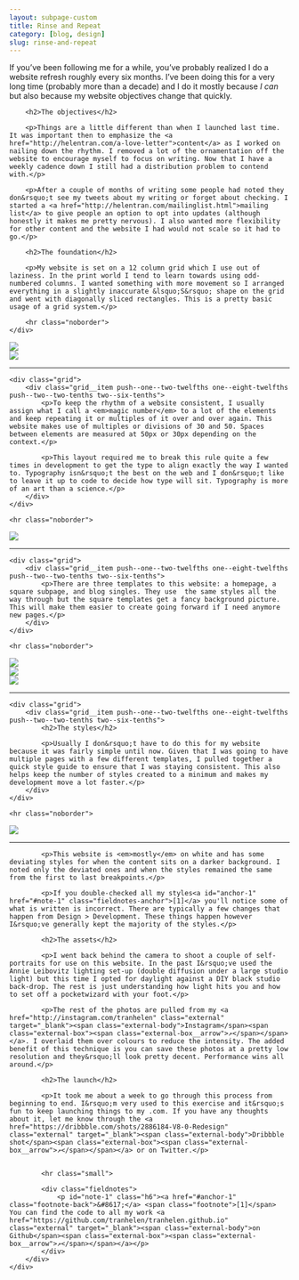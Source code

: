 ```yaml
---
layout: subpage-custom
title: Rinse and Repeat
category: [blog, design]
slug: rinse-and-repeat
---
```


<div class="grid grid--full">
    <div class="grid__item push--one--two-twelfths one--eight-twelfths push--two--two-tenths two--six-tenths">
		<p>If you&rsquo;ve been following me for a while, you&rsquo;ve probably realized I do a website refresh roughly every six months. I&rsquo;ve been doing this for a very long time (probably more than a decade) and I do it mostly because <em>I can</em> but also because my website objectives change that quickly.</p>

		<h2>The objectives</h2>

		<p>Things are a little different than when I launched last time. It was important then to emphasize the <a href="http://helentran.com/a-love-letter">content</a> as I worked on nailing down the rhythm. I removed a lot of the ornamentation off the website to encourage myself to focus on writing. Now that I have a weekly cadence down I still had a distribution problem to contend with.</p>

		<p>After a couple of months of writing some people had noted they don&rsquo;t see my tweets about my writing or forget about checking. I started a <a href="http://helentran.com/mailinglist.html">mailing list</a> to give people an option to opt into updates (although honestly it makes me pretty nervous). I also wanted more flexibility for other content and the website I had would not scale so it had to go.</p>

		<h2>The foundation</h2>

		<p>My website is set on a 12 column grid which I use out of laziness. In the print world I tend to learn towards using odd-numbered columns. I wanted something with more movement so I arranged everything in a slightly inaccurate &lsquo;S&rsquo; shape on the grid and went with diagonally sliced rectangles. This is a pretty basic usage of a grid system.</p>

        <hr class="noborder">
    </div>
</div>

<div class="grid">
	<div class="grid__item two--nine-twelfths">
		<img src="./img/post/44-01.jpg">
	</div>
	<div class="grid__item two--three-twelfths">
		<img src="./img/post/44-02.jpg">
	</div>
</div>

<div class="grid grid--full">
	<hr class="noborder">

	<div class="grid">
	    <div class="grid__item push--one--two-twelfths one--eight-twelfths push--two--two-tenths two--six-tenths">
	    	<p>To keep the rhythm of a website consistent, I usually assign what I call a <em>magic number</em> to a lot of the elements and keep repeating it or multiples of it over and over again. This website makes use of multiples or divisions of 30 and 50. Spaces between elements are measured at 50px or 30px depending on the context.</p>

	    	<p>This layout required me to break this rule quite a few times in development to get the type to align exactly the way I wanted to. Typography isn&rsquo;t the best on the web and I don&rsquo;t like to leave it up to code to decide how type will sit. Typography is more of an art than a science.</p>
	    </div>
	</div>

    <hr class="noborder">
</div>

<img src="./img/post/44-03.jpg">

<div class="grid grid--full">
	<hr class="noborder">

	<div class="grid">
	    <div class="grid__item push--one--two-twelfths one--eight-twelfths push--two--two-tenths two--six-tenths">
	    	<p>There are three templates to this website: a homepage, a square subpage, and blog singles. They use  the same styles all the way through but the square templates get a fancy background picture. This will make them easier to create going forward if I need anymore new pages.</p>
	    </div>
	</div>

    <hr class="noborder">
</div>

<div class="grid">
	<div class="grid__item two--one-third">
		<img src="./img/post/44-04.jpg">
	</div>
	<div class="grid__item two--one-third">
		<img src="./img/post/44-06.jpg">
	</div>
	<div class="grid__item two--one-third">
		<img src="./img/post/44-05.jpg">
	</div>
</div>

<div class="grid grid--full">
	<hr class="noborder">

	<div class="grid">
	    <div class="grid__item push--one--two-twelfths one--eight-twelfths push--two--two-tenths two--six-tenths">
	    	<h2>The styles</h2>

	    	<p>Usually I don&rsquo;t have to do this for my website because it was fairly simple until now. Given that I was going to have multiple pages with a few different templates, I pulled together a quick style guide to ensure that I was staying consistent. This also helps keep the number of styles created to a minimum and makes my development move a lot faster.</p>
	    </div>
	</div>

    <hr class="noborder">
</div>

<img src="./img/post/44-07.jpg">

<div class="grid grid--full">
	<div class="grid">
	    <div class="grid__item push--one--two-twelfths one--eight-twelfths push--two--two-tenths two--six-tenths">
			<hr class="noborder">

	    	<p>This website is <em>mostly</em> on white and has some deviating styles for when the content sits on a darker background. I noted only the deviated ones and when the styles remained the same from the first to last breakpoints.</p>

			<p>If you double-checked all my styles<a id="anchor-1" href="#note-1" class="fieldnotes-anchor">[1]</a> you'll notice some of what is written is incorrect. There are typically a few changes that happen from Design > Development. These things happen however I&rsquo;ve generally kept the majority of the styles.</p>

			<h2>The assets</h2>

			<p>I went back behind the camera to shoot a couple of self-portraits for use on this website. In the past I&rsquo;ve used the Annie Leibovitz lighting set-up (double diffusion under a large studio light) but this time I opted for daylight against a DIY black studio back-drop. The rest is just understanding how light hits you and how to set off a pocketwizard with your foot.</p>

			<p>The rest of the photos are pulled from my <a href="http://instagram.com/tranhelen" class="external" target="_blank"><span class="external-body">Instagram</span><span class="external-box"><span class="external-box__arrow">↗</span></span></a>. I overlaid them over colours to reduce the intensity. The added benefit of this technique is you can save these photos at a pretty low resolution and they&rsquo;ll look pretty decent. Performance wins all around.</p>

			<h2>The launch</h2>

			<p>It took me about a week to go through this process from beginning to end. I&rsquo;m very used to this exercise and it&rsquo;s fun to keep launching things to my .com. If you have any thoughts about it, let me know through the <a href="https://dribbble.com/shots/2886184-V8-0-Redesign" class="external" target="_blank"><span class="external-body">Dribbble shot</span><span class="external-box"><span class="external-box__arrow">↗</span></span></a> or on Twitter.</p>


			<hr class="small">

			<div class="fieldnotes">
			    <p id="note-1" class="h6"><a href="#anchor-1" class="footnote-back">&#8617;</a> <span class="footnote">[1]</span> You can find the code to all my work <a href="https://github.com/tranhelen/tranhelen.github.io" class="external" target="_blank"><span class="external-body">on Github</span><span class="external-box"><span class="external-box__arrow">↗</span></span></a></p>
			</div>
	    </div>
	</div>
</div>

